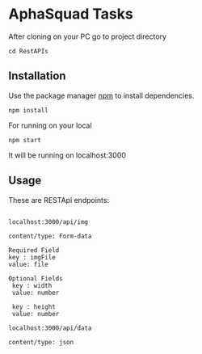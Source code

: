 # AphaSquad Tasks

After cloning on your PC go to project directory

```
cd RestAPIs
```

## Installation

Use the package manager [npm](https://www.npmjs.com) to install dependencies.

```
npm install
```

For running on your local 

```
npm start
```

It will be running on localhost:3000

## Usage

These are RESTApi endpoints:

```

localhost:3000/api/img

content/type: Form-data

Required Field
key : imgFile
value: file

Optional Fields
 key : width
 value: number

 key : height
 value: number

```

```
localhost:3000/api/data

content/type: json

```